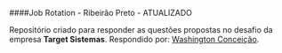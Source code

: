 ####Job Rotation - Ribeirão Preto - ATUALIZADO


Repositório criado para responder as questões propostas no desafio da empresa **Target Sistemas**.
Respondido por: [Washington Conceição](https://github.com/1pretom).
